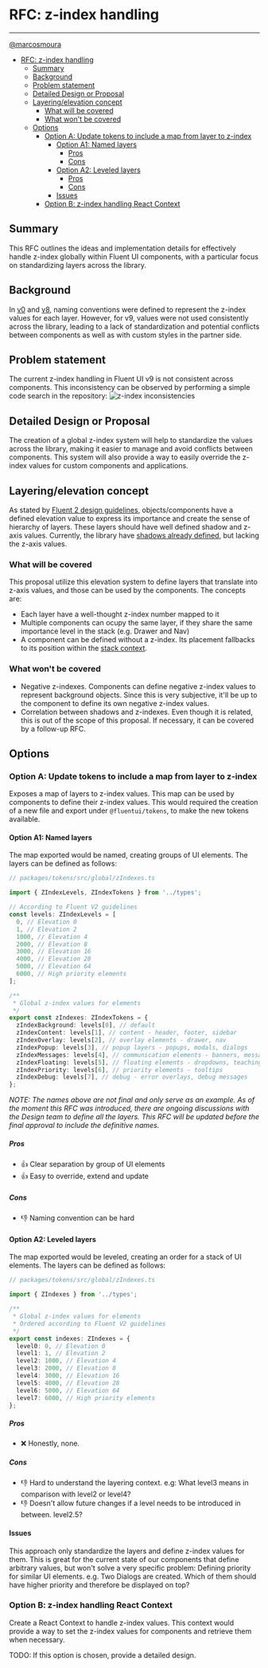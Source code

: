 # RFC: z-index handling

---

[@marcosmoura](https://github.com/marcosmoura)

- [RFC: z-index handling](#rfc-z-index-handling)
  - [Summary](#summary)
  - [Background](#background)
  - [Problem statement](#problem-statement)
  - [Detailed Design or Proposal](#detailed-design-or-proposal)
  - [Layering/elevation concept](#layeringelevation-concept)
    - [What will be covered](#what-will-be-covered)
    - [What won't be covered](#what-wont-be-covered)
  - [Options](#options)
    - [Option A: Update tokens to include a map from layer to z-index](#option-a-update-tokens-to-include-a-map-from-layer-to-z-index)
      - [Option A1: Named layers](#option-a1-named-layers)
        - [Pros](#pros)
        - [Cons](#cons)
      - [Option A2: Leveled layers](#option-a2-leveled-layers)
        - [Pros](#pros-1)
        - [Cons](#cons-1)
      - [Issues](#issues)
    - [Option B: z-index handling React Context](#option-b-z-index-handling-react-context)

## Summary

This RFC outlines the ideas and implementation details for effectively handle z-index globally within Fluent UI components, with a particular focus on standardizing layers across the library.

## Background

In [v0](https://github.com/microsoft/fluentui/blob/c3f4b77f8160185518b1fea6d74be239519fba73/packages/style-utilities/src/styles/zIndexes.ts#L1-L11) and [v8](https://github.com/microsoft/fluentui/blob/c3f4b77f8160185518b1fea6d74be239519fba73/packages/fluentui/react-northstar/src/themes/teams/siteVariables.ts#L72-L79), naming conventions were defined to represent the z-index values for each layer. However, for v9, values were not used consistently across the library, leading to a lack of standardization and potential conflicts between components as well as with custom styles in the partner side.

## Problem statement

The current z-index handling in Fluent UI v9 is not consistent across components. This inconsistency can be observed by performing a simple code search in the repository:
![z-index inconsistencies](assets/arbitrary-z-index-values.png)

## Detailed Design or Proposal

The creation of a global z-index system will help to standardize the values across the library, making it easier to manage and avoid conflicts between components. This system will also provide a way to easily override the z-index values for custom components and applications.

## Layering/elevation concept

As stated by [Fluent 2 design guidelines](https://fluent2.microsoft.design/elevation), objects/components have a defined elevation value to express its importance and create the sense of hierarchy of layers. These layers should have well defined shadow and z-axis values. Currently, the library have [shadows already defined](https://github.com/marcosmoura/fluentui/blob/943d1f166c5929ff65a683fbed3885434f16f2b9/packages/tokens/src/utils/shadows.ts#L6), but lacking the z-axis values.

### What will be covered

This proposal utilize this elevation system to define layers that translate into z-axis values, and those can be used by the components. The concepts are:

- Each layer have a well-thought z-index number mapped to it
- Multiple components can ocupy the same layer, if they share the same importance level in the stack (e.g. Drawer and Nav)
- A component can be defined without a z-index. Its placement fallbacks to its position within the [stack context](https://web.dev/learn/css/z-index/#stacking-context).

### What won't be covered

- Negative z-indexes. Components can define negative z-index values to represent background objects. Since this is very subjective, it'll be up to the component to define its own negative z-index values.
- Correlation between shadows and z-indexes. Even though it is related, this is out of the scope of this proposal. If necessary, it can be covered by a follow-up RFC.

## Options

### Option A: Update tokens to include a map from layer to z-index

Exposes a map of layers to z-index values. This map can be used by components to define their z-index values.
This would required the creation of a new file and export under `@fluentui/tokens`, to make the new tokens available.

#### Option A1: Named layers

The map exported would be named, creating groups of UI elements.
The layers can be defined as follows:

```ts
// packages/tokens/src/global/zIndexes.ts

import { ZIndexLevels, ZIndexTokens } from '../types';

// According to Fluent V2 guidelines
const levels: ZIndexLevels = [
  0, // Elevation 0
  1, // Elevation 2
  1000, // Elevation 4
  2000, // Elevation 8
  3000, // Elevation 16
  4000, // Elevation 28
  5000, // Elevation 64
  6000, // High priority elements
];

/**
 * Global z-index values for elements
 */
export const zIndexes: ZIndexTokens = {
  zIndexBackground: levels[0], // default
  zIndexContent: levels[1], // content - header, footer, sidebar
  zIndexOverlay: levels[2], // overlay elements - drawer, nav
  zIndexPopup: levels[3], // popup layers - popups, modals, dialogs
  zIndexMessages: levels[4], // communication elements - banners, messages, toasts, snackbar
  zIndexFloating: levels[5], // floating elements - dropdowns, teaching
  zIndexPriority: levels[6], // priority elements - tooltips
  zIndexDebug: levels[7], // debug - error overlays, debug messages
};
```

<!-- FIXME: Update section after alignment with designers -->

_NOTE: The names above are not final and only serve as an example. As of the moment this RFC was introduced, there are ongoing discussions with the Design team to define all the layers. This RFC will be updated before the final approval to include the definitive names._

##### Pros

- 👍 Clear separation by group of UI elements
- 👍 Easy to override, extend and update

##### Cons

- 👎 Naming convention can be hard

#### Option A2: Leveled layers

The map exported would be leveled, creating an order for a stack of UI elements.
The layers can be defined as follows:

```ts
// packages/tokens/src/global/zIndexes.ts

import { ZIndexes } from '../types';

/**
 * Global z-index values for elements
 * Ordered according to Fluent V2 guidelines
 */
export const indexes: ZIndexes = {
  level0: 0, // Elevation 0
  level1: 1, // Elevation 2
  level2: 1000, // Elevation 4
  level3: 2000, // Elevation 8
  level4: 3000, // Elevation 16
  level5: 4000, // Elevation 28
  level6: 5000, // Elevation 64
  level7: 6000, // High priority elements
};
```

##### Pros

- ❌ Honestly, none.

##### Cons

- 👎 Hard to understand the layering context. e.g: What level3 means in comparison with level2 or level4?
- 👎 Doesn't allow future changes if a level needs to be introduced in between. level2.5?

#### Issues

This approach only standardize the layers and define z-index values for them. This is great for the current state of our components that define arbitrary values, but won't solve a very specific problem: Defining priority for similar UI elements. e.g. Two Dialogs are created. Which of them should have higher priority and therefore be displayed on top?

### Option B: z-index handling React Context

Create a React Context to handle z-index values. This context would provide a way to set the z-index values for components and retrieve them when necessary.

TODO: If this option is chosen, provide a detailed design.

<!-- ---

TODO: Add more options

```tsx
const { setPriority, getIndex } = useZIndex();

const element1 = useRef<HTMLDivElement>(null);
const element2 = useRef<HTMLDivElement>(null);

React.useEffect(() => {
  setPriority('popup', [element1, element2]);
}, [element1, element2]);

const getElement1Index = React.useCallback(() => {
  const index = getIndex(element1);

  console.log(index);

  return index;
}, [element1]);
``` -->
